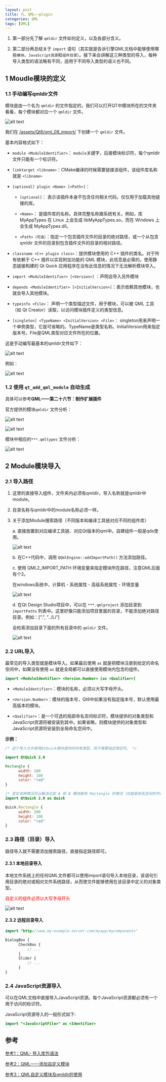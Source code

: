 ```yaml
---
layout: post
title: 九、QML——plugin
categories: QML
tags: [QML]
---
```


1. 第一部分先了解 `qmldir` 文件如何定义，以及各部分含义。

2. 第二部分再总结关于 `import` 语句（其实就是告诉引擎QML文档中能够使用哪些`模块`、`JavaScript资源`和`组件目录`）。接下来会讲解这三种类型的导入，每种导入类型的语法略有不同，适用于不同导入类型的语义也不同。

## 1 Moudle模块的定义

### 1.1 手动编写qmldir文件

模块是由一个名为 `qmldir` 的文件指定的，我们可以打开QT中模块所在的文件夹看看，每个模块都对应一个 `qmldir` 文件。

![alt text](/assets/Qt6/qml_09_import/image/image-1.png)

我们在 [/assets/Qt6/qml_09_import/](/assets/Qt6/qml_09_import/) 下创建一个 `qmldir` 文件。

基本内容格式如下：

- `module <ModuleIdentifier>`：  `module`关键字，后接模块标识符，每个qmldir文件只能有一个标识符。

- `linktarget <libname>`：CMake编译的时候需要链接该组件，该组件库名称就是 `<libname>`

- `[optional] plugin <Name> [<Path>]`：
  
  - `[optional]`： 表示该插件本身不包含任何相关代码，仅仅用于加载其他链接的库。
  
  - `<Name>`： 是插件库的名称。具体完整名称跟系统有关。例如，库 MyAppTypes 在 Linux 上会生成 libMyAppTypes.so，而在 Windows 上会生成 MyAppTypes.dll。
  
  - `<Path>（可选）`：指定一个包含插件文件的目录的绝对路径，或一个从包含 qmldir 文件的目录到包含插件文件的目录的相对路径。

- `classname <C++ plugin class>`：提供模块使用的 C++ 插件的类名。对于所有依赖于 C++ 插件以实现附加功能的 QML 模块，此信息是必需的。使用静态链接构建的 Qt Quick 应用程序在没有此信息的情况下无法解析模块导入。

- `import <ModuleIdentifier> [<Version>]` ：声明会导入另外模块

- `depends <ModuleIdentifier> [<InitialVersion>]`：表示依赖其他模块，也就会导入其他模块。

- `typeinfo <File>`： 声明一个类型描述文件，用于模块，可以被 QML 工具（如 Qt Creator）读取，以访问模块插件定义的类型信息。

- `[singleton] <TypeName> <InitialVersion> <File>`： singleton用来声明一个单例类型，它是可省略的。TypeName是类型名称。InitialVersion用来指定版本号。File是QML类型对应文件所在的位置。

这是手动编写最基本的qmldir文件如下：

![alt text](/assets/Qt6/qml_09_import/image/image-2.png)


例如：

![alt text](/assets/Qt6/qml_09_import/image/image-10.png)

### 1.2 使用 `qt_add_qml_module` 自动生成

具体可以参考**QML——第二十六节：制作扩展插件**

官方提供的模块`qmldir` 文件分析：

![alt text](/assets/Qt6/qml_09_import/image/image-7.png)

![alt text](/assets/Qt6/qml_09_import/image/image-8.png)

模块中相应的`***.qmltypes` 文件分析：

![alt text](/assets/Qt6/qml_09_import/image/image-9.png)


## 2 Module模块导入

### 2.1 导入路径

1. 这里的直接导入组件，文件夹内必须有qmldir，导入名称就是qmldir中module。

2. 目录名称与qmldir中的module名称必须一样。

3. 关于添加Module搜索路径（不同版本和编译工具链对应不同的组件库）
   
    a. 直接放置到对应编译工具链、对应Qt版本的qml中。自建组件一般是qds使用。

    ![alt text](/assets/Qt6/qml_09_import/image/image-11.png)

    b. 在C++代码中，调用 `QQmlEngine::addImportPath()` 方法添加路径。

    c. 使用 QML2_IMPORT_PATH 环境变量来指定模块所在路径，注意QML后面有个2。
    
    在windows系统中，计算机 - 系统属性 - 高级系统属性 - 环境变量

    ![alt text](/assets/Qt6/qml_09_import/image/image-4.png)

    d. 在Qt Design Studio项目中，可以在 `***.qmlproject` 添加目录到 `importPaths` 列表中。这里好像只能添加项目里面的目录，不能添加绝对路径目录。例如：[".", "../Li"]

    会检索添加目录下面的所有目录中的 `qmldir` 文件。

    ![alt text](/assets/Qt6/qml_09_import/image/image-5.png)


### 2.2 URL导入

最常见的导入类型就是模块导入。如果最后使用 `as` 就是把模块注册到给定的命名空间中，如果没有使用 `as` 就是全局都可以直接使用模块内包含的组件。

```qml
import <ModuleIdentifier> <Version.Number> [as <Qualifier>]
```

- `<ModuleIdentifier>`：模块的名称，必须以大写字母开头。

- `<Version.Number>`：模块的版本号，Qt6中如果没有指定版本号，默认使用最高版本的模块。

- `<Qualifier>`：是一个可选的局部命名空间标识符，模块提供的对象类型和JavaScript资源将被安装到其中。如果省略，则模块提供的对象类型和JavaScript资源将安装到全局命名空间中。

**示例：**

```qml
/* 这个导入允许使用QtQuick模块提供的所有类型，而不需要指定限定符。 */

import QtQuick 2.0

Rectangle {
      width: 200
      height: 100
      color: "red"
}

/* 其实该种情况可以解决比如 A 和 B 模块都有 Rectangle 的情况（也就是命名空间的作用） */
import QtQuick 2.0 as Quick

Quick.Rectangle {
      width: 200
      height: 100
      color: "red"
}
```


### 2.3 路径（目录）导入

路径导入就不需要添加搜索路径，直接指定路径即可。

#### 2.3.1 本地目录导入

本地文件系统上的任何QML文件都可以使用import语句导入本地目录，该语句引用目录的绝对或相对文件系统路径，从而使文件能够使用在该目录中定义的对象类型。

<font color="red">自定义的组件必须以大写字母开头</font>

![alt text](/assets/Qt6/qml_09_import/image/image-6.png)

#### 2.3.2 远程目录导入

```qml
import "http://www.my-example-server.com/myapp/mycomponents"

DialogBox {
      CheckBox {
          // ...
      }
      Slider {
          // ...
      }
}
```

### 2.4 JavaScript资源导入

可以在QML文档中直接导入JavaScript资源。每个JavaScript资源都必须有一个用于访问的标识符。

JavaScript资源导入的一般形式如下:

```qml
import "<JavaScriptFile>" as <Identifier>
```

## 参考

[参考1：QML- 导入库包语法](https://blog.csdn.net/qq_43680827/article/details/128963519)

[参考2：QML——添加自定义模块](https://www.cnblogs.com/hellovenus/p/qml_custom_module.html)

[参考3：QML自定义模块及qmldir的使用](https://blog.csdn.net/luoyayun361/article/details/130181002)